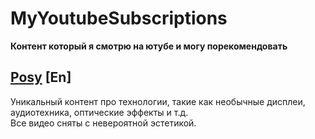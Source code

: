 # MyYoutubeSubscriptions
**Контент который я смотрю на ютубе и могу порекомендовать**

## [Posy](https://www.youtube.com/@PosyMusic) [En]
Уникальный контент про технологии, такие как необычные дисплеи, аудиотехника, оптические эффекты и т.д.  
Все видео сняты с невероятной эстетикой.

